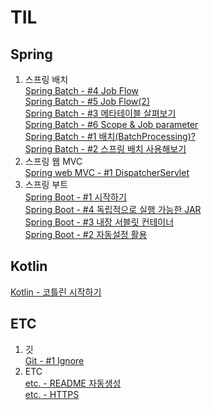 # TIL
## Spring
1. 스프링 배치  
[Spring Batch - #4 Job Flow](./spring/batch/SpringBatchApplication2.md)  
[Spring Batch - #5 Job Flow(2)](./spring/batch/SpringBatchApplication3.md)  
[Spring Batch - #3 메타테이블 살펴보기](./spring/batch/SpringBatchMetaTable.md)  
[Spring Batch - #6 Scope & Job parameter](./spring/batch/SpringBatchApplication4.md)  
[Spring Batch - #1 배치(BatchProcessing)?](./spring/batch/SpringBatchApplication.md)  
[Spring Batch - #2 스프링 배치 사용해보기](./spring/batch/SpringBatchApplication1.md)  
2. 스프링 웹 MVC  
[Spring web MVC - #1 DispatcherServlet](./spring/webmvc/DispatcherServlet1.md)  
3. 스프링 부트  
[Spring Boot - #1 시작하기](./spring/boot/SpringBootBasic1.md)  
[Spring Boot - #4 독립적으로 실행 가능한 JAR](./spring/boot/SpringBootBasic4.md)  
[Spring Boot - #3 내장 서블릿 컨테이너](./spring/boot/SpringBootBasic3_imbeded_sevlet_container.md)  
[Spring Boot - #2 자동설정 활용](./spring/boot/SpringBootBasic2.md)  
## Kotlin
[Kotlin -  코틀린 시작하기](./kotlin/KotlinIntro.md)  
## ETC
1. 깃  
[Git - #1 Ignore](./git/Ignore.md)  
2. ETC  
[etc. -  README 자동생성](./etc/ReadMeAutoCreator.md)  
[etc. -  HTTPS ](./etc/Https.md)  
